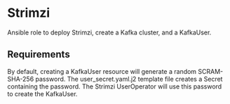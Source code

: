 Strimzi
=========

Ansible role to deploy Strimzi, create a Kafka cluster, and a KafkaUser.

Requirements
------------

By default, creating a KafkaUser resource will generate a random SCRAM-SHA-256 password. The user_secret.yaml.j2 template file creates a Secret containing the password. The Strimzi UserOperator will use this password to create the KafkaUser.
